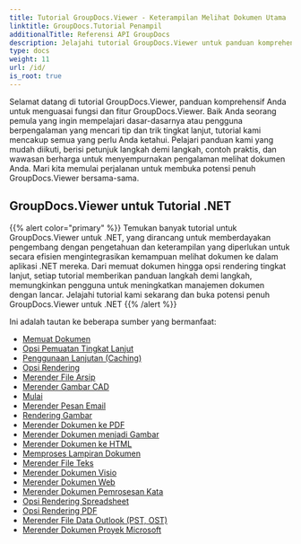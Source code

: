 ```yaml
---
title: Tutorial GroupDocs.Viewer - Keterampilan Melihat Dokumen Utama
linktitle: GroupDocs.Tutorial Penampil
additionalTitle: Referensi API GroupDocs
description: Jelajahi tutorial GroupDocs.Viewer untuk panduan komprehensif dalam memaksimalkan kemampuan melihat dokumen. Buka potensi penuhnya hari ini!
type: docs
weight: 11
url: /id/
is_root: true
---
```


Selamat datang di tutorial GroupDocs.Viewer, panduan komprehensif Anda untuk menguasai fungsi dan fitur GroupDocs.Viewer. Baik Anda seorang pemula yang ingin mempelajari dasar-dasarnya atau pengguna berpengalaman yang mencari tip dan trik tingkat lanjut, tutorial kami mencakup semua yang perlu Anda ketahui. Pelajari panduan kami yang mudah diikuti, berisi petunjuk langkah demi langkah, contoh praktis, dan wawasan berharga untuk menyempurnakan pengalaman melihat dokumen Anda. Mari kita memulai perjalanan untuk membuka potensi penuh GroupDocs.Viewer bersama-sama.

## GroupDocs.Viewer untuk Tutorial .NET
{{% alert color="primary" %}}
Temukan banyak tutorial untuk GroupDocs.Viewer untuk .NET, yang dirancang untuk memberdayakan pengembang dengan pengetahuan dan keterampilan yang diperlukan untuk secara efisien mengintegrasikan kemampuan melihat dokumen ke dalam aplikasi .NET mereka. Dari memuat dokumen hingga opsi rendering tingkat lanjut, setiap tutorial memberikan panduan langkah demi langkah, memungkinkan pengguna untuk meningkatkan manajemen dokumen dengan lancar. Jelajahi tutorial kami sekarang dan buka potensi penuh GroupDocs.Viewer untuk .NET
{{% /alert %}}

Ini adalah tautan ke beberapa sumber yang bermanfaat:
 
- [Memuat Dokumen](./net/loading-documents/)
- [Opsi Pemuatan Tingkat Lanjut](./net/advanced-loading/)
- [Penggunaan Lanjutan (Caching)](./net/advanced-usage-caching/)
- [Opsi Rendering](./net/rendering-options/)
- [Merender File Arsip](./net/rendering-archive-files/)
- [Merender Gambar CAD](./net/rendering-cad-drawings/)
- [Mulai](./net/getting-started/)
- [Merender Pesan Email](./net/rendering-email-messages/)
- [Rendering Gambar](./net/image-rendering/)
- [Merender Dokumen ke PDF](./net/rendering-documents-pdf/)
- [Merender Dokumen menjadi Gambar](./net/rendering-documents-images/)
- [Merender Dokumen ke HTML](./net/rendering-documents-html/)
- [Memproses Lampiran Dokumen](./net/processing-document-attachments/)
- [Merender File Teks](./net/rendering-text-files/)
- [Merender Dokumen Visio](./net/rendering-visio-documents/)
- [Merender Dokumen Web](./net/rendering-web-documents/)
- [Merender Dokumen Pemrosesan Kata](./net/rendering-word-processing-documents/)
- [Opsi Rendering Spreadsheet](./net/spreadsheet-rendering-options/)
- [Opsi Rendering PDF](./net/pdf-rendering-options/)
- [Merender File Data Outlook (PST, OST)](./net/rendering-outlook-data-files/)
- [Merender Dokumen Proyek Microsoft](./net/rendering-ms-project-documents/)
